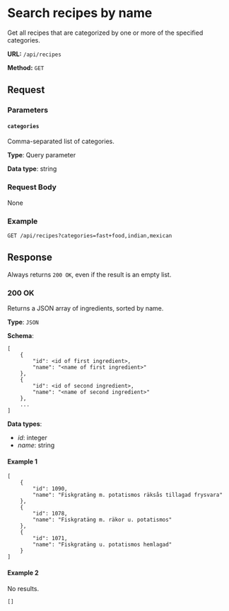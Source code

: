 # Search recipes by name

Get all recipes that are categorized by one or more of the specified categories.

__URL:__ `/api/recipes`

__Method:__ `GET`

## Request

### Parameters

#### `categories`

Comma-separated list of categories.

__Type__: Query parameter

__Data type__: string

### Request Body

None

### Example

`GET /api/recipes?categories=fast+food,indian,mexican`

## Response

Always returns `200 OK`, even if the result is an empty list.

### 200 OK

Returns a JSON array of ingredients, sorted by name.

__Type__: `JSON`

__Schema__:
```
[
    {
        "id": <id of first ingredient>,
        "name": "<name of first ingredient>"
    },
    {
        "id": <id of second ingredient>,
        "name": "<name of second ingredient>"
    },
    ...
]
```

__Data types__:
- _id_: integer
- _name_: string

#### Example 1

```
[
    {
        "id": 1090,
        "name": "Fiskgratäng m. potatismos räksås tillagad frysvara"
    },
    {
        "id": 1078,
        "name": "Fiskgratäng m. räkor u. potatismos"
    },
    {
        "id": 1071,
        "name": "Fiskgratäng u. potatismos hemlagad"
    }
]
```

#### Example 2

No results.

```
[]
```
